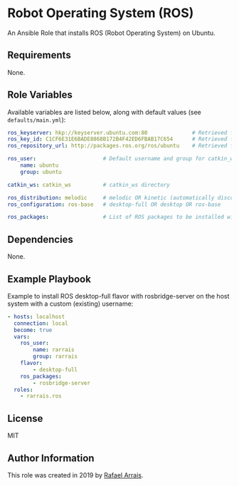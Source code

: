 Robot Operating System (ROS)
=========

An Ansible Role that installs ROS (Robot Operating System) on Ubuntu.

Requirements
------------

None.

Role Variables
--------------

Available variables are listed below, along with default values (see `defaults/main.yml`):

   ```yaml
   ros_keyserver: hkp://keyserver.ubuntu.com:80              # Retrieved from ROS Installation instructions
   ros_key_id: C1CF6E31E6BADE8868B172B4F42ED6FBAB17C654      # Retrieved from ROS Installation instructions
   ros_repository_url: http://packages.ros.org/ros/ubuntu    # Retrieved from ROS Installation instructions

   ros_user:                     # Default username and group for catkin_ws installation
       name: ubuntu
       group: ubuntu

   catkin_ws: catkin_ws          # catkin_ws directory

   ros_distribution: melodic     # melodic OR kinetic (automatically discoverable according to Ubuntu version)
   ros_configuration: ros-base   # desktop-full OR desktop OR ros-base

   ros_packages:                 # List of ROS packages to be installed without ros-<distro> prefix
   ```

Dependencies
------------

None.

Example Playbook
----------------

Example to install ROS desktop-full flavor with rosbridge-server on the host system with a custom (existing) username:

   ```yaml
   - hosts: localhost
     connection: local
     become: true
     vars:
       ros_user:
           name: rarrais
           group: rarrais
       flavor:
           - desktop-full
       ros_packages:
           - rosbridge-server
     roles:
       - rarrais.ros
   ```


License
-------

MIT

Author Information
------------------

This role was created in 2019 by [Rafael Arrais](https://github.com/rarrais).
